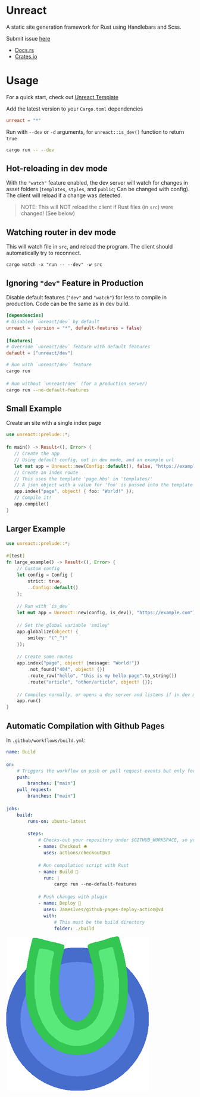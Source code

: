 # Unreact

A static site generation framework for Rust using Handlebars and Scss.

Submit issue [here](https://github.com/darccyy/unreact/issues/new)

-   [Docs.rs](https://docs.rs/unreact)
-   [Crates.io](https://crates.io/crates/unreact)

# Usage

For a quick start, check out [Unreact Template](https://github.com/darccyy/unreact-template)

Add the latest version to your `Cargo.toml` dependencies

```toml
unreact = "*"
```

Run with `--dev` or `-d` arguments, for `unreact::is_dev()` function to return `true`

```bash
cargo run -- --dev
```

## Hot-reloading in dev mode

With the `"watch"` feature enabled, the dev server will watch for changes in asset folders (`templates`, `styles`, and `public`; Can be changed with config).
The client will reload if a change was detected.

> NOTE: This will NOT reload the client if Rust files (in `src`) were changed! (See below)

## Watching router in dev mode

This will watch file in `src`, and reload the program. The client should automatically try to reconnect.

```
cargo watch -x "run -- --dev" -w src
```

## Ignoring `"dev"` Feature in Production

Disable default features (`"dev"` and `"watch"`) for less to compile in production.
Code can be the same as in dev build.

```toml
[dependencies]
# Disabled `unreact/dev` by default
unreact = {version = "*", default-features = false}

[features]
# Override `unreact/dev` feature with default features
default = ["unreact/dev"]
```

```bash
# Run with `unreact/dev` feature
cargo run

# Run without `unreact/dev` (for a production server)
cargo run --no-default-features
```

## Small Example

Create an site with a single index page

```rust
use unreact::prelude::*;

fn main() -> Result<(), Error> {
   // Create the app
   // Using default config, not in dev mode, and an example url
   let mut app = Unreact::new(Config::default(), false, "https://example.com")?;
   // Create an index route
   // This uses the template 'page.hbs' in 'templates/'
   // A json object with a value for 'foo' is passed into the template
   app.index("page", object! { foo: "World!" });
   // Compile it!
   app.compile()
}
```

## Larger Example

```rust
use unreact::prelude::*;

#[test]
fn large_example() -> Result<(), Error> {
    // Custom config
    let config = Config {
        strict: true,
        ..Config::default()
    };

    // Run with `is_dev`
    let mut app = Unreact::new(config, is_dev(), "https://example.com")?;

    // Set the global variable 'smiley'
    app.globalize(object! {
        smiley: "(^_^)"
    });

    // Create some routes
    app.index("page", object! {message: "World!"})
        .not_found("404", object! {})
        .route_raw("hello", "this is my hello page".to_string())
        .route("article", "other/article", object! {});

    // Compiles normally, or opens a dev server and listens if in dev mode
    app.run()
}
```

## Automatic Compilation with Github Pages

In `.github/workflows/build.yml`:

```yaml
name: Build

on:
    # Triggers the workflow on push or pull request events but only for the "main" branch
    push:
        branches: ["main"]
    pull_request:
        branches: ["main"]

jobs:
    build:
        runs-on: ubuntu-latest

        steps:
            # Checks-out your repository under $GITHUB_WORKSPACE, so your job can access it
            - name: Checkout 🛎️
              uses: actions/checkout@v3

            # Run compilation script with Rust
            - name: Build 🔧
              run: |
                  cargo run --no-default-features

            # Push changes with plugin
            - name: Deploy 🚀
              uses: JamesIves/github-pages-deploy-action@v4
              with:
                  # This must be the build directory
                  folder: ./build
```

![Unreact Icon](./icon.png)

